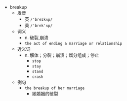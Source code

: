 - breakup
  - 发音
    - 英 `/'breɪkʌp/`
    - 美 `/'brek'ʌp/`
  - 词义
    - n. 破裂,崩溃
    - `the act of ending a marriage or relationship`
  - 近义词
    - n. 解体；分裂；崩溃；馏分组成；停止
      - `stop`
      - `stay`
      - `stand`
      - `crash`
  - 例句
    - `the breakup of her marriage`
      - 她婚姻的破裂

